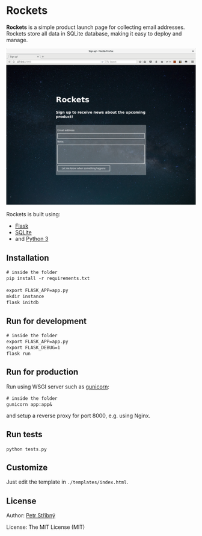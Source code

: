 # Rockets

**Rockets** is a simple product launch page for collecting email addresses. Rockets store all data in SQLite database, making it easy to deploy and manage.

![Rockets in action](docs/screenshot.png)

Rockets is built using:
* [Flask](http://flask.pocoo.org/)
* [SQLite](https://sqlite.org/)
* and [Python 3](https://www.python.org/)

## Installation

```
# inside the folder
pip install -r requirements.txt

export FLASK_APP=app.py
mkdir instance
flask initdb
```

## Run for development

```
# inside the folder
export FLASK_APP=app.py
export FLASK_DEBUG=1
flask run
```

## Run for production

Run using WSGI server such as [gunicorn](http://gunicorn.org):


```
# inside the folder
gunicorn app:app&
```

and setup a reverse proxy for port 8000, e.g. using Nginx.

## Run tests

```
python tests.py
```

## Customize

Just edit the template in `./templates/index.html`.

## License

Author: [Petr Stříbný](http://stribny.name)

License: The MIT License (MIT)

